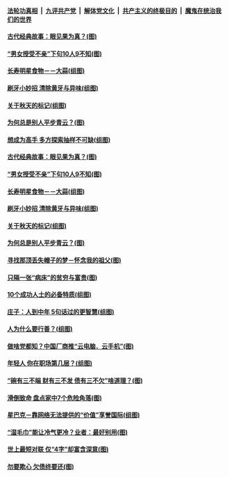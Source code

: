 

####  [法轮功真相](../../../../basic/blob/master/README.md?t=09220431) &nbsp;|&nbsp; [九评共产党](../../../../9ping.md/blob/master/README.md?t=09220431) &nbsp;|&nbsp; [解体党文化](../../../../jtdwh.md/blob/master/README.md?t=09220431)  &nbsp;|&nbsp; [共产主义的终极目的](../../../../gczydzjmd.md/blob/master/README.md?t=09220431) &nbsp;|&nbsp; [魔鬼在统治我们的世界](../../../../mgztzwmdsj.md/blob/master/README.md?t=09220431) 

#### [古代经典故事：眼见果为真？(图)](../pages/p8/946791.md?t=09220431) 

#### [“男女授受不亲”下句10人9不知(图)](../pages/p8/946408.md?t=09220431) 

#### [长寿明星食物－－大蒜(组图)](../pages/p8/946708.md?t=09220431) 

#### [刷牙小妙招 清除黄牙与异味(组图)](../pages/p8/946252.md?t=09220431) 

#### [关于秋天的标记(组图)](../pages/p8/946672.md?t=09220431) 

#### [为何总是别人平步青云？(图)](../pages/p8/945907.md?t=09220431) 

#### [想成为高手 多方探索抽样不可缺(组图)](../pages/p8/945891.md?t=09220431) 

#### [古代经典故事：眼见果为真？(图)](../pages/p8/946791.md?t=09220431) 

#### [“男女授受不亲”下句10人9不知(图)](../pages/p8/946408.md?t=09220431) 

#### [长寿明星食物－－大蒜(组图)](../pages/p8/946708.md?t=09220431) 

#### [刷牙小妙招 清除黄牙与异味(组图)](../pages/p8/946252.md?t=09220431) 

#### [关于秋天的标记(组图)](../pages/p8/946672.md?t=09220431) 

#### [为何总是别人平步青云？(图)](../pages/p8/945907.md?t=09220431) 

#### [寻找那顶丢失帽子的梦－怀念我的祖父(图)](../pages/p8/946241.md?t=09220431) 

#### [只隔一张“病床”的贫穷与富贵(图)](../pages/p8/946620.md?t=09220431) 

#### [10个成功人士的必备特质(组图)](../pages/p8/946312.md?t=09220431) 

#### [庄子：人到中年 5句话过的更智慧(组图)](../pages/p8/946596.md?t=09220431) 

#### [人为什么要行善？(组图)](../pages/p8/946265.md?t=09220431) 

#### [做啥党都知？中国厂商推“云电脑．云手机”(图)](../pages/p8/946444.md?t=09220431) 

#### [年轻人 你在职场第几层？(组图)](../pages/p8/946231.md?t=09220431) 

#### [“碗有三不端 财有三不发 债有三不欠”啥道理？(图)](../pages/p8/946011.md?t=09220431) 

#### [滑倒致命 盘点家中7个危险角落(图)](../pages/p8/946407.md?t=09220431) 

#### [星巴克－靠网络无法提供的“价值”享誉国际(组图)](../pages/p8/945895.md?t=09220431) 

#### [“湿毛巾”能让冷气更冷？业者：最好别用(图)](../pages/p8/946414.md?t=09220431) 

#### [世上最短对联 仅“4字”却富含深意(图)](../pages/p8/946352.md?t=09220431) 

#### [勿要欺心 欠债终要还(图)](../pages/p8/945761.md?t=09220431) 

